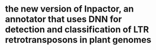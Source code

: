 # the new version of Inpactor, an annotator that uses DNN for detection and classification of LTR retrotransposons in plant genomes
